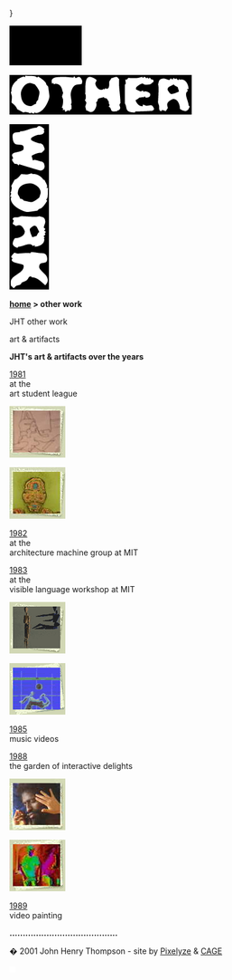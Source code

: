 }   

  

![](images/johnhenry1.gif)

![](images/tin_other.gif)

![](images/tin_work.gif)

**[home](index.html) > other work**

JHT other work

  
art & artifacts

**JHT's art & artifacts over the years**

[1981](art1981.html)  
at the   
art student league

[![](images/art81t2.jpg)](art1981.html)

[![](images/art82t2.jpg)](art1982.html)

[1982](art1982.html)  
at the  
architecture machine group at MIT

[1983](art1983.html)  
at the  
visible language workshop at MIT

[![](images/art83t2.gif)](art1983.html)

[![](images/art85t2.gif)](art1985.html)

[1985](art1985.html)  
music videos

[1988](art1988.html)  
the garden of interactive delights

[![](images/art88t2.jpg)](art1988.html)

[![](images/art89t2.jpg)](art1989.html)

[1989](art1989.html)  
video painting

**.........................................**

� 2001 John Henry Thompson - site by [Pixelyze](http://www.pixelyze.com/) & [CAGE](http://www.cage.nl/)

![](images/spacer.gif)
